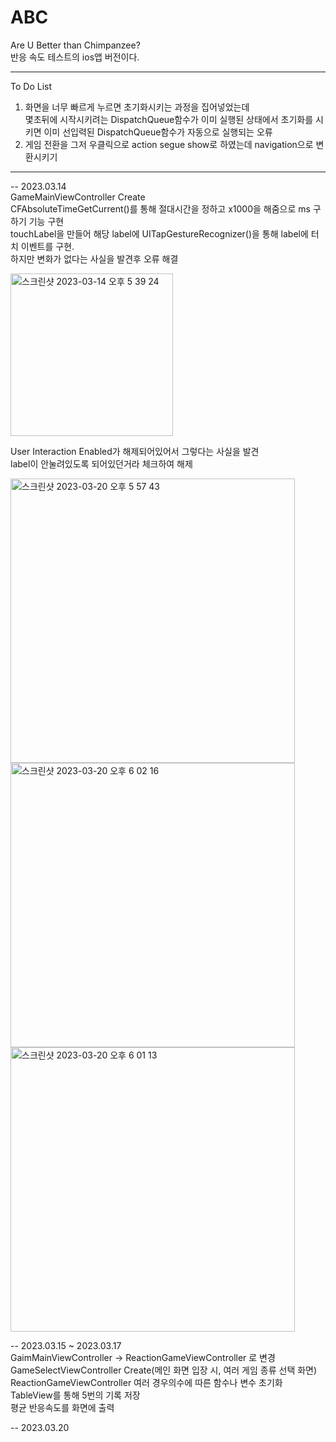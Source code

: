 # ABC
Are U Better than Chimpanzee?   
반응 속도 테스트의 ios앱 버전이다.   
   
***   
To Do List   
1. 화면을 너무 빠르게 누르면 초기화시키는 과정을 집어넣었는데   
몇초뒤에 시작시키려는 DispatchQueue함수가 이미 실행된 상태에서 초기화를 시키면 이미 선입력된 DispatchQueue함수가 자동으로 실행되는 오류   
2. 게임 전환을 그저 우클릭으로 action segue show로 하였는데 navigation으로 변환시키기   
***
   
-- 2023.03.14   
GameMainViewController Create   
CFAbsoluteTimeGetCurrent()를 통해 절대시간을 정하고 x1000을 해줌으로 ms 구하기 기능 구현   
touchLabel을 만들어 해당 label에 UITapGestureRecognizer()을 통해 label에 터치 이벤트를 구현.   
하지만 변화가 없다는 사실을 발견후 오류 해결   
   
<img width="260" alt="스크린샷 2023-03-14 오후 5 39 24" src="https://user-images.githubusercontent.com/60501045/224943805-63d3bb83-7023-4366-987b-f714f1d8f58d.png">   
   
User Interaction Enabled가 해제되어있어서 그렇다는 사실을 발견   
label이 안눌려있도록 되어있던거라 체크하여 해제   

<img width="455" alt="스크린샷 2023-03-20 오후 5 57 43" src="https://user-images.githubusercontent.com/60501045/226292672-f30611ce-33ab-4806-a9e7-f697d64d45f6.png">   
   
   
<img width="455" alt="스크린샷 2023-03-20 오후 6 02 16" src="https://user-images.githubusercontent.com/60501045/226292839-91cabe5e-78d3-4a32-b343-e811ba9a4dc0.png">   
   
   
<img width="455" alt="스크린샷 2023-03-20 오후 6 01 13" src="https://user-images.githubusercontent.com/60501045/226292713-7a14a2a0-a633-4536-bde8-9999b3f0700b.png">   
   
   

-- 2023.03.15 ~ 2023.03.17   
GaimMainViewController -> ReactionGameViewController 로 변경   
GameSelectViewController Create(메인 화면 입장 시, 여러 게임 종류 선택 화면)   
ReactionGameViewController 여러 경우의수에 따른 함수나 변수 초기화   
TableView를 통해 5번의 기록 저장   
평균 반응속도를 화면에 출력   
   
-- 2023.03.20   
